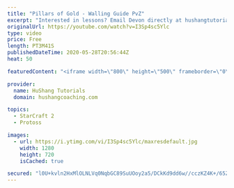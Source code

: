 ```yaml
---
title: "Pillars of Gold - Walling Guide PvZ"
excerpt: "Interested in lessons? Email Devon directly at hushangtutorials@outlook.com ------------------------------------------------------------------------------------------------------- Want to support HuShang Tutorials directly? Patreon is a website where you can contribute a monthly donation that will help"
originalUrl: https://youtube.com/watch?v=I3Sp4sc5Ylc
type: video
price: Free
length: PT3M41S
publishedDateTime: 2020-05-28T20:56:44Z
heat: 50

featuredContent: "<iframe width=\"800\" height=\"500\" frameborder=\"0\" src=\"https://www.youtube.com/embed/I3Sp4sc5Ylc\" allow=\"accelerometer; autoplay; encrypted-media; gyroscope; picture-in-picture\" allowfullscreen></iframe>"

provider:
  name: HuShang Tutorials
  domain: hushangcoaching.com

topics:
  - StarCraft 2
  - Protoss

images:
  - url: https://i.ytimg.com/vi/I3Sp4sc5Ylc/maxresdefault.jpg
    width: 1280
    height: 720
    isCached: true

secured: "l0U+kvln2HxMlOLNLVq0NqbGC89SuUOoy2a5/DCkKd9dd6w//cczKZ4K+/65Zrb3cJ5n45tumApK6SvN4oMNgEtKuoM9nuJXn8CBj6VQ50ch7X4cGSbXQyNTHsw9BKf3WjB88nTdj9Lry3Gg/HoUwsmRWdZ/3HTbSh8lYjnme3ODrkDpgbe7LzVXH5Vk5dk9uexuL60Zlz8oFcPcKNHJsnRt0K/kAc1xr4Y6mEqpHAnfODnd8IJqr6Crbu8c2RpSD0SmZvHHhb2rGI+vz0CsP4leSUJvNVo6AF/SuyCz9I1wbqixplsDR2OVgfrufL2yvTrlMbmkJnwHT4u7R78UpbQX4epW+u5FGuVbf3aZ03f7Iwq4h80aJJxenmufhG+NgFx+ofRjDl8D5DlLfGnAF9YSBQyU3f6N9k6PVGuCfKk=;tbzn1SIzb5rnjapdZ89UFA=="
---
```


